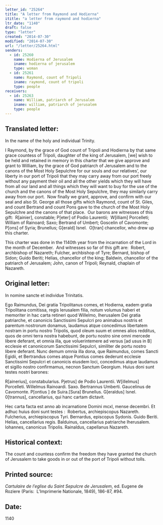 ```yaml
---
letter_id: "25264"
title: "A letter from Raymond and Hodierna"
ititle: "a letter from raymond and hodierna"
ltr_date: "1140"
draft: false
type: "letter"
created: "2014-07-30"
modified: "2014-07-30"
url: "/letter/25264.html"
senders:
  - id: 25260
    name: Hodierna of Jerusalem
    iname: hodierna of jerusalem
    type: woman
  - id: 25261
    name: Raymond, count of Tripoli
    iname: raymond, count of tripoli
    type: people
receivers:
  - id: 25263
    name: William, patriarch of Jerusalem
    iname: william, patriarch of jerusalem
    type: people
---
```

<h2> Translated letter:</h2><p class="Bodytext31">In the name of the holy and individual Trinity.</p><p class="Bodytext31">I Raymond, by the grace of God count of Tripoli and Hodierna by that same grace countess of Tripoli, daughter of the king of Jerusalem, [we] wish to be held and retained in memory in this charter that we give approve and grant to William, by the grace of God patriarch of Jerusalem and to the canons of the Most Holy Sepulchre for our souls and our relatives’, our liberty in our port of Tripoli that they may carry away from our port freely without any payment their oil and all the other yields which they will have from all our land and all things which they will want to buy for the use of the church and the canons of the Most Holy Sepulchre, they may similarly carry away from our port.&nbsp; Now finally we grant, approve, and confirm with our seal and also St. George all those gifts which Raymond, count of St. Giles, and count Bertrand and count Pons gave to the church of the Most Holy Sepulchre and the canons of that place.&nbsp; Our barons are witnesses of this gift:&nbsp; R[ainier], constable; P[eter] of Podio Laurentii;&nbsp; W[illiam] Porcelleti; William of Rainoard; Saxo; Bertrand of Umbert; Goscelin of Cavomonte; P[ons] of Syria; Brunellus; G[erald] Isnel.&nbsp; O[tran] chancellor, who drew up this charter.&nbsp;</p><p class="Bodytext31">This charter was done in the 1140th year from the incarnation of the Lord in the month of December.&nbsp; And witnesses so far of this gift are:&nbsp; Robert, archbishop of Nazareth; Fulcher, archbishop of Tyre; Bernard, bishop of Sidon; Guido Beriti; Helias, chancellor of the king; Baldwin, chancellor of the patriarch of Jerusalem; John, canon of Tripoli; Reynald, chaplain of Nazareth.</p><h2 class="mt-4"> Original letter:</h2><p class="Bodytext31">In nomine sancte et individue Trinitatis.</p><p class="Bodytext31">Ego Raimundus, Dei gratia Tripolitanus comes, et Hodierna, eadem gratia Tripolitana comitissa, regis Ierusalem filia, notum volumus haberi et memoriter in hac carta retineri quod Willelmo, Iherusalem Dei gratia patriarche, et canonicis Sanctissimi Sepulcri pro animabus nostris et parentum nostrorum donamus, laudamus atque concedimus libertatem nostram in portu nostro Tripolis, quod oleum suum et omnes alios redditus, quos de omni terra nostra habebunt, de portu nostro sine omni mercede libere deferant, et omnia illa, que voluerintemere ad versus [ad usus in B] ecclesie et canonicorum Sanctissimi Sepulcri, similiter de portu nostro libere deferant. Nunc demum omnia illa dona, que Raimundus, comes Sancti Egidii, et Bertrandus comes atque Pon­tius comes dederunt ecclesie Sanctissimi Sepulcri et canonicis eiusdem loci, concedimus atque laudamus et sigillo nostro confirmamus, necnon Sanctum Georgium. Huius doni sunt testes nostri barones:</p><p class="Bodytext31">R[ainerius], constabularius. Pjetrus] de Podio Laurentii. W[illelmus] Porcelleti. Willelmus Rainoardi. Saxo. Bertrannus Umberti. Gaucelinus de Cavomonte. P[ontius ] de Suira.[Sura] Brunellus. G[eraldus] Isnel. 0[trannus], cancellarius, qui hanc cartam dictavit.</p><p>Hec carta facta est anno ab incarnatione Domini mcxl, mense decembri. Et adhuc huius doni sunt testes :&nbsp; Robertus, archiepiscopus Nazareth. Fulcherius, archiepiscopus Tyri. Bernardus, episcopus Sydonis. Guido Beriti. Helias, cancellarius regis. Balduinus, cancellarius patriarche Iherusalem. lohannes, canonicus Tripolis. Rainaldus, capellanus Nazareth.</p><h2 class="mt-4"> Historical context:</h2><p>The count and countess confirm the freedom they have granted the church of Jerusalem to take goods in or out of the port of Tripoli without tolls.</p><h2 class="mt-4"> Printed source:</h2><p><i>Cartulaire de l’eglise du Saint Sepulcre de Jerusalem</i>, ed. Eugene de Roziere (Paris:&nbsp; L’Imprimerie Nationale, 1849), 186-87, #94.</p><h2 class="mt-4"> Date:</h2>1140